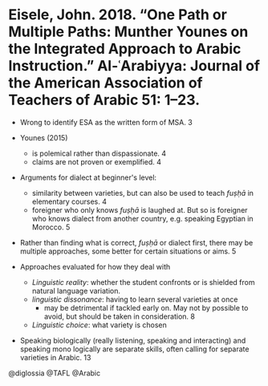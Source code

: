 # Eisele, John. 2018. “One Path or Multiple Paths: Munther Younes on the Integrated Approach to Arabic Instruction.” Al-ʿArabiyya: Journal of the American Association of Teachers of Arabic 51: 1–23.

- Wrong to identify ESA as the written form of MSA. 3

- Younes (2015)
  - is polemical rather than dispassionate. 4
  - claims are not proven or exemplified. 4

- Arguments for dialect at beginner's level: 
  - similarity between varieties, but can also be used to teach *fuṣḥā* in elementary courses. 4
  - foreigner who only knows *fuṣḥā* is laughed at. But so is foreigner who knows dialect from another country, e.g. speaking Egyptian in Morocco. 5

- Rather than finding what is correct, *fuṣḥā* or dialect first, there may be multiple approaches, some better for certain situations or aims. 5

- Approaches evaluated for how they deal with
  - *Linguistic reality*: whether the student confronts or is shielded from natural language variation.
  - *linguistic dissonance*: having to learn several varieties at once
    - may be detrimental if tackled early on. May not by possible to avoid, but should be taken in consideration. 8
  - *Linguistic choice*: what variety is chosen

- Speaking biologically (really listening, speaking and interacting) and speaking mono logically are separate skills, often calling for separate varieties in Arabic. 13



@diglossia
@TAFL
@Arabic
